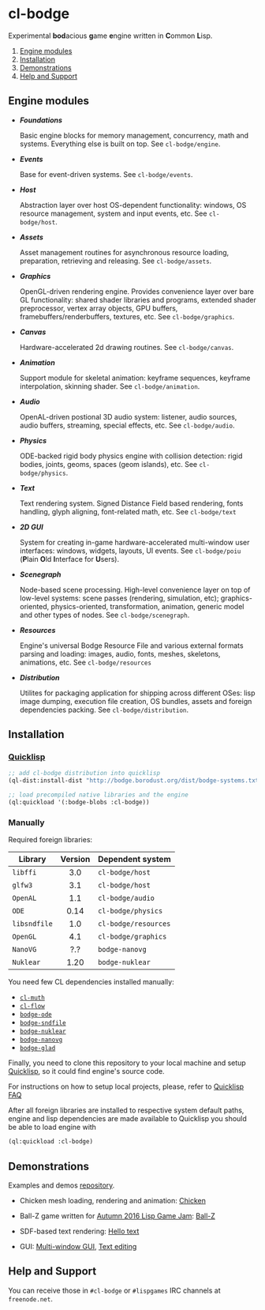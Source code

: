 # cl-bodge
Experimental **bod**acious **g**ame **e**ngine written in **C**ommon **L**isp.

1. [Engine modules](#engine-modules)
1. [Installation](#installation)
1. [Demonstrations](#demonstrations)
1. [Help and Support](#help-and-support)


## Engine modules

* ***Foundations***

  Basic engine blocks for memory management, concurrency, math and systems. Everything else is
  built on top. See `cl-bodge/engine`.

* ***Events***

  Base for event-driven systems. See `cl-bodge/events`.

* ***Host***

  Abstraction layer over host OS-dependent functionality: windows, OS resource
  management, system and input events, etc. See `cl-bodge/host`.

* ***Assets***

  Asset management routines for asynchronous resource loading, preparation, retrieving and
  releasing. See `cl-bodge/assets`.

* ***Graphics***

  OpenGL-driven rendering engine. Provides convenience layer over bare GL functionality: shared
  shader libraries and programs, extended shader preprocessor, vertex array objects, GPU
  buffers, framebuffers/renderbuffers, textures, etc. See `cl-bodge/graphics`.

* ***Canvas***

  Hardware-accelerated 2d drawing routines. See `cl-bodge/canvas`.

* ***Animation***

  Support module for skeletal animation: keyframe sequences, keyframe interpolation, skinning
  shader. See `cl-bodge/animation`.

* ***Audio***

  OpenAL-driven postional 3D audio system: listener, audio sources, audio buffers, streaming,
  special effects, etc. See `cl-bodge/audio`.

* ***Physics***

  ODE-backed rigid body physics engine with collision detection: rigid bodies, joints, geoms,
  spaces (geom islands), etc. See `cl-bodge/physics`.

* ***Text***

  Text rendering system. Signed Distance Field based rendering, fonts handling, glyph aligning,
  font-related math, etc. See `cl-bodge/text`

* ***2D GUI***

  System for creating in-game hardware-accelerated multi-window user interfaces: windows,
  widgets, layouts, UI events.  See `cl-bodge/poiu` (**P**lain **O**ld **I**nterface for
  **U**sers).

* ***Scenegraph***

  Node-based scene processing. High-level convenience layer on top of low-level systems: scene
  passes (rendering, simulation, etc); graphics-oriented, physics-oriented, transformation,
  animation, generic model and other types of nodes. See `cl-bodge/scenegraph`.

* ***Resources***

  Engine's universal Bodge Resource File and various external formats parsing and loading: images,
  audio, fonts, meshes, skeletons, animations, etc. See `cl-bodge/resources`

* ***Distribution***

  Utilites for packaging application for shipping across different OSes: lisp image dumping,
  execution file creation, OS bundles, assets and foreign dependencies packing. See
  `cl-bodge/distribution`.


## Installation

### [Quicklisp](http://quicklisp.org)
```lisp
;; add cl-bodge distribution into quicklisp
(ql-dist:install-dist "http://bodge.borodust.org/dist/bodge-systems.txt")

;; load precompiled native libraries and the engine
(ql:quickload '(:bodge-blobs :cl-bodge))
```

### Manually

Required foreign libraries:

| Library      | Version | Dependent system
|--------------|:-------:|-------------------------
| `libffi`     | 3.0     | `cl-bodge/host`
| `glfw3`      | 3.1     | `cl-bodge/host`
| `OpenAL`     | 1.1     | `cl-bodge/audio`
| `ODE`        | 0.14    | `cl-bodge/physics`
| `libsndfile` | 1.0     | `cl-bodge/resources`
| `OpenGL`     | 4.1     | `cl-bodge/graphics`
| `NanoVG`     | ?.?     | `bodge-nanovg`
| `Nuklear`    | 1.20    | `bodge-nuklear`


You need few CL dependencies installed manually:
* [`cl-muth`](https://github.com/borodust/cl-muth)
* [`cl-flow`](https://github.com/borodust/cl-flow)
* [`bodge-ode`](https://github.com/borodust/bodge-ode)
* [`bodge-sndfile`](https://github.com/borodust/bodge-sndfile)
* [`bodge-nuklear`](https://github.com/borodust/bodge-nuklear)
* [`bodge-nanovg`](https://github.com/borodust/bodge-nanovg)
* [`bodge-glad`](https://github.com/borodust/bodge-glad)

Finally, you need to clone this repository to your local machine and setup
[Quicklisp](https://www.quicklisp.org/), so it could find engine's source code.

For instructions on how to setup local projects, please, refer to [Quicklisp
FAQ](https://www.quicklisp.org/beta/faq.html#local-project)


After all foreign libraries are installed to respective system default paths, engine and lisp
dependencies are made available to Quicklisp you should be able to load engine with

```lisp
(ql:quickload :cl-bodge)
```

## Demonstrations

Examples and demos [repository](https://github.com/borodust/bodge-showcase).

* Chicken mesh loading, rendering and animation:
  [Chicken](https://www.youtube.com/watch?v=ypZP4SNQOv8)

* Ball-Z game written for
  [Autumn 2016 Lisp Game Jam](https://itch.io/jam/autumn-2016-lisp-game-jam/rate/99353):
  [Ball-Z](https://www.youtube.com/watch?v=noVtO2H9hSY)

* SDF-based text rendering: [Hello text](https://www.youtube.com/watch?v=8q_ssF4eEQQ)
* GUI: [Multi-window GUI](https://www.youtube.com/watch?v=eLFMUCvjEXg),
  [Text editing](https://www.youtube.com/watch?v=T5nCKKGj1J0)

## Help and Support
You can receive those in `#cl-bodge` or `#lispgames` IRC channels at `freenode.net`.